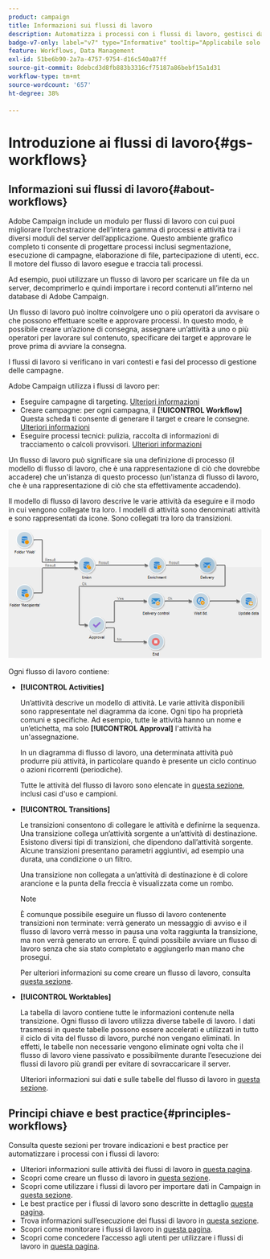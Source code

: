 ```yaml
---
product: campaign
title: Informazioni sui flussi di lavoro
description: Automatizza i processi con i flussi di lavoro, gestisci dati e tipi di pubblico, invia messaggi e altro ancora
badge-v7-only: label="v7" type="Informative" tooltip="Applicabile solo a Campaign Classic v7"
feature: Workflows, Data Management
exl-id: 51be6b90-2a7a-4757-9754-d16c540a87ff
source-git-commit: 8debcd3d8fb883b3316cf75187a86bebf15a1d31
workflow-type: tm+mt
source-wordcount: '657'
ht-degree: 38%

---
```


# Introduzione ai flussi di lavoro{#gs-workflows}



## Informazioni sui flussi di lavoro{#about-workflows}

Adobe Campaign include un modulo per flussi di lavoro con cui puoi migliorare l’orchestrazione dell’intera gamma di processi e attività tra i diversi moduli del server dell’applicazione. Questo ambiente grafico completo ti consente di progettare processi inclusi segmentazione, esecuzione di campagne, elaborazione di file, partecipazione di utenti, ecc. Il motore del flusso di lavoro esegue e traccia tali processi.

Ad esempio, puoi utilizzare un flusso di lavoro per scaricare un file da un server, decomprimerlo e quindi importare i record contenuti all’interno nel database di Adobe Campaign.

Un flusso di lavoro può inoltre coinvolgere uno o più operatori da avvisare o che possono effettuare scelte e approvare processi. In questo modo, è possibile creare un’azione di consegna, assegnare un’attività a uno o più operatori per lavorare sul contenuto, specificare dei target e approvare le prove prima di avviare la consegna.

I flussi di lavoro si verificano in vari contesti e fasi del processo di gestione delle campagne.

Adobe Campaign utilizza i flussi di lavoro per:

* Eseguire campagne di targeting. [Ulteriori informazioni](building-a-workflow.md#implementation-steps-)
* Creare campagne: per ogni campagna, il **[!UICONTROL Workflow]** Questa scheda ti consente di generare il target e creare le consegne. [Ulteriori informazioni](building-a-workflow.md#campaign-workflows)
* Eseguire processi tecnici: pulizia, raccolta di informazioni di tracciamento o calcoli provvisori. [Ulteriori informazioni](building-a-workflow.md#technical-workflows)

Un flusso di lavoro può significare sia una definizione di processo (il modello di flusso di lavoro, che è una rappresentazione di ciò che dovrebbe accadere) che un&#39;istanza di questo processo (un&#39;istanza di flusso di lavoro, che è una rappresentazione di ciò che sta effettivamente accadendo).

Il modello di flusso di lavoro descrive le varie attività da eseguire e il modo in cui vengono collegate tra loro. I modelli di attività sono denominati attività e sono rappresentati da icone. Sono collegati tra loro da transizioni.

![](assets/example1.png)

Ogni flusso di lavoro contiene:

* **[!UICONTROL Activities]**

  Un’attività descrive un modello di attività. Le varie attività disponibili sono rappresentate nel diagramma da icone. Ogni tipo ha proprietà comuni e specifiche. Ad esempio, tutte le attività hanno un nome e un’etichetta, ma solo **[!UICONTROL Approval]** l&#39;attività ha un&#39;assegnazione.

  In un diagramma di flusso di lavoro, una determinata attività può produrre più attività, in particolare quando è presente un ciclo continuo o azioni ricorrenti (periodiche).

  Tutte le attività del flusso di lavoro sono elencate in [questa sezione](about-activities.md), inclusi casi d&#39;uso e campioni.

* **[!UICONTROL Transitions]**

  Le transizioni consentono di collegare le attività e definirne la sequenza. Una transizione collega un’attività sorgente a un’attività di destinazione. Esistono diversi tipi di transizioni, che dipendono dall’attività sorgente. Alcune transizioni presentano parametri aggiuntivi, ad esempio una durata, una condizione o un filtro.

  Una transizione non collegata a un’attività di destinazione è di colore arancione e la punta della freccia è visualizzata come un rombo.

  >[!NOTE]
  >
  >È comunque possibile eseguire un flusso di lavoro contenente transizioni non terminate: verrà generato un messaggio di avviso e il flusso di lavoro verrà messo in pausa una volta raggiunta la transizione, ma non verrà generato un errore. È quindi possibile avviare un flusso di lavoro senza che sia stato completato e aggiungerlo man mano che prosegui.

  Per ulteriori informazioni su come creare un flusso di lavoro, consulta [questa sezione](building-a-workflow.md).

* **[!UICONTROL Worktables]**

  La tabella di lavoro contiene tutte le informazioni contenute nella transizione. Ogni flusso di lavoro utilizza diverse tabelle di lavoro. I dati trasmessi in queste tabelle possono essere accelerati e utilizzati in tutto il ciclo di vita del flusso di lavoro, purché non vengano eliminati. In effetti, le tabelle non necessarie vengono eliminate ogni volta che il flusso di lavoro viene passivato e possibilmente durante l’esecuzione dei flussi di lavoro più grandi per evitare di sovraccaricare il server.

  Ulteriori informazioni sui dati e sulle tabelle del flusso di lavoro in [questa sezione](how-to-use-workflow-data.md).

## Principi chiave e best practice{#principles-workflows}

Consulta queste sezioni per trovare indicazioni e best practice per automatizzare i processi con i flussi di lavoro:

* Ulteriori informazioni sulle attività dei flussi di lavoro in [questa pagina](how-to-use-workflow-data.md).
* Scopri come creare un flusso di lavoro in [questa sezione](building-a-workflow.md).
* Scopri come utilizzare i flussi di lavoro per importare dati in Campaign in [questa sezione](../../platform/using/import-export-workflows.md).
* Le best practice per i flussi di lavoro sono descritte in dettaglio [questa pagina](workflow-best-practices.md).
* Trova informazioni sull’esecuzione dei flussi di lavoro in [questa sezione](starting-a-workflow.md).
* Scopri come monitorare i flussi di lavoro in [questa pagina](monitoring-workflow-execution.md).
* Scopri come concedere l’accesso agli utenti per utilizzare i flussi di lavoro in [questa pagina](managing-rights.md).
